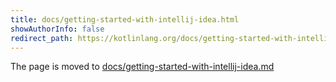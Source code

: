 ```yaml
---
title: docs/getting-started-with-intellij-idea.html
showAuthorInfo: false
redirect_path: https://kotlinlang.org/docs/getting-started-with-intellij-idea.html
---
```


The page is moved to [docs/getting-started-with-intellij-idea.md](docs/getting-started-with-intellij-idea.md)
